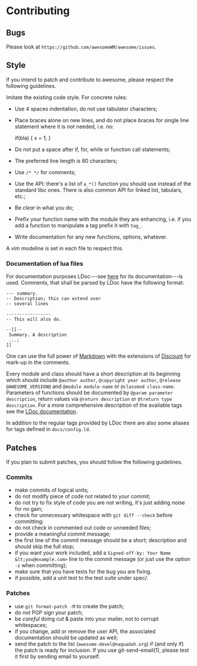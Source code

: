 # Contributing


## Bugs

Please look at `https://github.com/awesomeWM/awesome/issues`.

## Style

If you intend to patch and contribute to awesome, please respect the
following guidelines.

Imitate the existing code style. For concrete rules:

 - Use 4 spaces indentation, do not use tabulator characters;

 - Place braces alone on new lines, and do not place braces for single
   line statement where it is not needed, i.e. no:

    if(bla) {
        x = 1;
    }

 - Do not put a space after if, for, while or function call statements;

 - The preferred line length is 80 characters;

 - Use `/* */` for comments;

 - Use the API: there's a list of `a_*()` function you should use instead
   of the standard libc ones. There is also common API for linked list,
   tabulars, etc.;

 - Be *clear* in what you do;

 - Prefix your function name with the module they are enhancing,
   i.e. if you add a function to manipulate a tag prefix it with `tag_`.

 - Write documentation for any new functions, options, whatever.

A vim modeline is set in each file to respect this.

### Documentation of lua files

For documentation purposes LDoc---see
[here](https://stevedonovan.github.io/ldoc/manual/doc.md.html) for its
documentation---is used. Comments, that shall be parsed by LDoc have the following format:

    --- summary.
    -- Description; this can extend over
    -- several lines
    
    -----------------
    -- This will also do.
    
    --[[--
     Summary. A description
     ...;
    ]]

One can use the full power of [Markdown](http://daringfireball.net/projects/markdown)
with the extensions of [Discount](http://www.pell.portland.or.us/~orc/Code/discount/)
for mark-up in the comments.

Every module and class should have a short description at its beginning which
should include `@author author`, `@copyright year author`,
`@release @AWESOME_VERSION@` and `@module module-name` or `@classmod class-name`.
Parameters of functions should be documented by `@param parameter description`,
return values via `@return description` or `@treturn type description`. For a
more comprehensive description of the available tags see the
[LDoc documentation](https://stevedonovan.github.io/ldoc/manual/doc.md.html).

In addition to the regular tags provided by LDoc there are also some aliases for
tags defined in `docs/config.ld`.

## Patches

If you plan to submit patches, you should follow the following guidelines.

### Commits

- make commits of logical units;
- do not modify piece of code not related to your commit;
- do not try to fix style of code you are not writing,
  it's just adding noise for no gain;
- check for unnecessary whitespace with `git diff --check` before committing;
- do not check in commented out code or unneeded files;
- provide a meaningful commit message;
- the first line of the commit message should be a short;
  description and should skip the full stop;
- if you want your work included, add a
  `Signed-off-by: Your Name &lt;you@example.com>` line to the
  commit message (or just use the option `-s` when committing);
- make sure that you have tests for the bug you are fixing.
- if possible, add a unit test to the test suite under spec/.

### Patches

- use `git format-patch -M` to create the patch;
- do *not* PGP sign your patch;
- be *careful* doing cut & paste into your mailer, not to corrupt whitespaces;
- if you change, add or remove the user API, the associated documentation
  should be updated as well;
- send the patch to the list (`awesome-devel@naquadah.org`) if (and only if)
  the patch is ready for inclusion. If you use git-send-email(1), please
  *test* it first by sending email to yourself.
